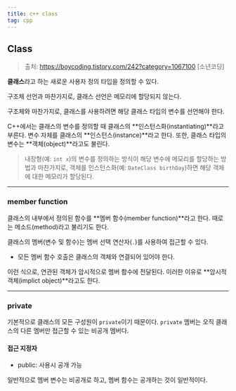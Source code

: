 ```yaml
---
title: c++ class
tag: cpp
---
```




## Class

> 출처: https://boycoding.tistory.com/242?category=1067100 [소년코딩]

  

**클래스**라고 하는 새로운 사용자 정의 타입을 정의할 수 있다.

구조체 선언과 마찬가지로, 클래스 선언은 메모리에 할당되지 않는다.

구조체와 마찬가지로, 클래스를 사용하려면 해당 클래스 타입의 변수를 선언해야 한다.

C++에서는 클래스의 변수를 정의할 때 클래스의 **인스턴스화(instantiating)**라고 부른다. 변수 자체를 클래스의 **인스턴스(instance)**라고 한다. 또한, 클래스 타입의 변수는 **객체(object)**라고도 불린다.

> 내장형(예: `int x`)의 변수를 정의하는 방식이 해당 변수에 메모리를 할당하는 방법과 마찬가지로, 객체를 인스턴스화(예: `DateClass birthDay`)하면 해당 객체에 대한 메모리가 할당된다.

  

  

---

### member function

클래스의 내부에서 정의된 함수를 **멤버 함수(member function)**라고 한다. 때로는 메소드(method)라고 불리기도 한다.

클래스의 멤버(변수 및 함수)는 멤버 선택 연산자(`.`)를 사용하여 접근할 수 있다.

+ 모든 멤버 함수 호출은 클래스의 객체와 연결되어 있어야 한다.

이런 식으로, 연관된 객체가 암시적으로 멤버 함수에 전달된다. 이러한 이유로 **암시적 객체(implict object)**라고도 한다.  

  

  

---

### private

기본적으로 클래스의 모든 구성원이 `private`이기 때문이다. `private` 멤버는 오직 클래스의 다른 멤버만 접근할 수 있는 비공개 멤버다.

#### 접근 지정자

+ public: 사용시 공개 가능

일반적으로 멤버 변수는 비공개로 하고, 멤버 함수는 공개하는 것이 일반적이다.



